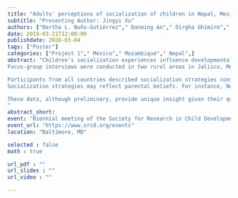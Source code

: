 ```yaml
---
title: "Adults' perceptions of socialization of children in Nepal, Mexico, and Mozambique "
subtitle: "Presenting Author: Jingyi Xu"
authors: ["Bertha L. Nuño-Gutiérrez"," Danming An"," Dirgha Ghimire"," Jennifer E. Glick"," Natalie D. Eggum-Wilkens"," Ramos Muanamoha",]
date: 2019-03-21T12:00:00
publishdate: 2020-03-04
tags: ["Poster"]
categories: ["Project 1"," Mexico"," Mozambique"," Nepal",]
abstract: "Children’s socialization experiences influence developmental outcomes, including social competence, emotion regulation, and coping (Baker et al., 2011; Eisenberg et al. 1996; Kliewer et al., 2006). Cross-cultural research points to several universal parenting behaviors (e.g., warmth, control) that help form socialization practices (Bornstein et al., 2017; Deater-Deckard et al., 2011). However, culture may influence parents’ exhibition and interpretation of socialization behaviors (Frias-Armenta & McCloskey, 1998; Keller & Otto, 2009). The goal of the present study was to explore adults’ ideas about socialization in three countries underrepresented in the socialization literature—Mexico, Mozambique, and Nepal. 
Focus-group interviews were conducted in two rural areas in Jalisco, Mexico, a rural (Malehice) and an urban (Chibuto) area in Mozambique, and the western Chitwan Valley of Nepal. Participants included 113 parents and caregivers (ages = 18 – 59 years, M = 38.55, SD = 8.69; 51.3% female). Each participant was asked to describe how they encourage desirable, and discourage undesirable, behaviors in 5- to 17-year olds. Interviews were transcribed into English. Transcriptions were independently coded by two individuals into 17 themes. Their coding was compared and discrepancies were resolved through consensus. Themes were collapsed into eight global themes informed by the socialization literature (Table 1). 

Participants from all countries described socialization strategies consistent with findings in other countries, such as behavioral and environmental control, modeling, positive parenting, negative control, and promoting learning by doing (e.g., Deater-Deckard et al., 2011; Gunzenhauser et al., 2014). Participants sometimes emphasized different aspects of universally described strategies across sites. 1) Participants’ descriptions of control in Nepal and in Malehice, Mozambique, emphasized supervision over children’s peer relationships to ensure their friends were good children. 2) Mexican and Nepali participants described the negative effect of punishment; some Mozambican participants also discussed ambiguity and changing attitudes toward the social acceptability of using punishment. 3) Permissive parenting was mentioned in Nepal and in Mozambique, but inspection of the data showed the description was infrequent. Permissive parenting was not described in Mexico. 4) Neither group in Mozambique mentioned reinforcement (Table 2). 
Socialization strategies may reflect parental beliefs. For instance, Nepali and Mozambican adults underscored peers’ (in addition to families’) influence on children’s behaviors. In addition, punishment descriptions indicated normative use across countries (Frias-Armenta & McCloskey, 1996; Kandel et al., 2017), although punishment is not necessarily seen as effective (Mulvaney & Mebert, 2007). Changing beliefs about punishment may reflect the westernization of developing countries, and that people are less conforming to traditional cultures and developing an individualistic worldview. Mozambican participants did not discuss reinforcement. Physical reward may be an uncommon socialization strategy in Mozambique. The lower GDP of Mozambique (UNSD, 2017) may also impede adults’ ability to provide physical rewards. 

These data, although preliminary, provide unique insight given their qualitative nature. Results are being used to develop of culturally appropriate measures. Future directions should include investigations of how culture and parental personality interact to determine socialization strategies as well as the efficacy of socialization strategies in producing children’s positive social outcomes.
"
abstract_short: 
event: "Biennial meeting of the Society for Research in Child Development"
event_url: "https://www.srcd.org/events"
location: "Baltimore, MD"

selected : false
math : true

url_pdf : ""
url_slides : ""
url_video : ""

---
```

